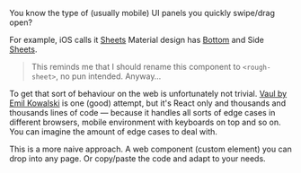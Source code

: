 You know the type of (usually mobile) UI panels you quickly swipe/drag open? 

For example, 
  iOS calls it [Sheets](https://developer.apple.com/design/human-interface-guidelines/sheets#iOS-iPadOS)
  Material design has [Bottom](https://m3.material.io/components/bottom-sheets/overview) and Side [Sheets](https://m3.material.io/components/side-sheets/overview).

> This reminds me that I should rename this component to `<rough-sheet>`, no pun intended. Anyway…

To get that sort of behaviour on the web is unfortunately not trivial. [Vaul by Emil Kowalski](https://emilkowal.ski/ui/building-a-drawer-component) is one (good) attempt, but it's React only and thousands and thousands lines of code — because it handles all sorts of edge cases in different browsers, mobile environment with keyboards on top and so on. You can imagine the amount of edge cases to deal with.

This is a more naive approach. A web component (custom element) you can drop into any page. Or copy/paste the code and adapt to your needs.
